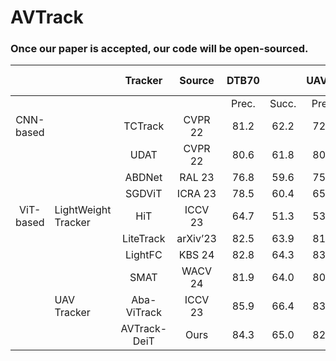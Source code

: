 # AVTrack
### Once our paper is accepted, our code will be open-sourced.


|           |                     |    Tracker   |  Source  | DTB70 |       | UAVDT |       | VisDrone |       | UAV123 |       | UAV123@10fps |       | WebUAV-3M | Avg.FPS |    FLOPs   |  Params  | Avg.FPS |
|:---------:|---------------------|:------------:|:--------:|:-----:|:-----:|:-----:|:-----:|:--------:|:-----:|:------:|:-----:|:------------:|:-----:|:---------:|:-------:|:----------:|:--------:|:-------:|
|           |                     |              |          | Prec. | Succ. | Prec. | Succ. |   Prec.  | Succ. |  Prec. | Succ. |     Prec.    | Succ. |   Prec.   |  Succ.  |            |          |         |
| CNN-based |                     |    TCTrack   |  CVPR 22 |  81.2 |  62.2 |  72.5 |  53.0 |   79.9   |  59.4 |  80.0  |  60.5 |     78.0     |  59.9 |    61.9   |   45.7  |    8.9G    |   10.5M  |  139.6  |
|           |                     |     UDAT     |  CVPR 22 |  80.6 |  61.8 |  80.1 |  59.2 |   81.6   |  61.9 |  76.1  |  59.0 |     77.8     |  58.5 |    64.8   |   48.7  |    23.2G   |   55.1M  |   31.3  |
|           |                     |    ABDNet    |  RAL 23  |  76.8 |  59.6 |  75.5 |  55.3 |   75.0   |  57.2 |  79.3  |  60.7 |     77.3     |  59.1 |    63.9   |   48.7  |    8.3G    |   12.3M  |  125.4  |
|           |                     |    SGDViT    |  ICRA 23 |  78.5 |  60.4 |  65.7 |  48.0 |   72.1   |  52.1 |  75.4  |  57.5 |     86.3     |  66.1 |    61.3   |   45.7  |    11.3G   |   23.3M  |  107.6  |
| ViT-based | LightWeight Tracker |      HiT     |  ICCV 23 |  64.7 |  51.3 |  53.7 |  41.1 |   64.0   |  49.9 |  73.5  |  58.4 |     74.7     |  59.1 |    49.2   |   39.7  |    1.0G    |   9.6M   |  293.4  |
|           |                     |   LiteTrack  | arXiv’23 |  82.5 |  63.9 |  81.6 |  59.3 |   79.7   |  61.4 |  84.2  |  65.9 |     83.1     |  65.0 |    69.4   |   54.1  |    7.3G    |   28.3M  |  140.9  |
|           |                     |    LightFC   |  KBS 24  |  82.8 |  64.3 |  83.4 |  60.6 |   82.7   |  62.8 |  84.2  |  65.5 |     81.3     |  63.7 |    71.2   |   54.5  |    0.95G   |   3.2M   |  143.1  |
|           |                     |     SMAT     |  WACV 24 |  81.9 |  64.0 |  80.8 |  58.7 |   82.5   |  63.4 |  81.8  |  64.6 |     80.4     |  63.5 |    68.9   |   53.9  |    3.2G    |   5.6M   |  121.4  |
|           | UAV Tracker         |  Aba-ViTrack |  ICCV 23 |  85.9 |  66.4 |  83.4 |  59.9 |   86.1   |  65.3 |  86.4  |  66.4 |     85.0     |  65.5 |    70.4   |   55.3  |    2.4G    |   7.9M   |  176.8  |
|           |                     | AVTrack-DeiT |   Ours   |  84.3 |  65.0 |  82.1 |  58.7 |   86.0   |  65.3 |  84.8  |  66.8 |     83.2     |  65.8 |    70.0   |   56.4  | 0.97M-1.9G | 6.6-7.9M |  252.7  |
